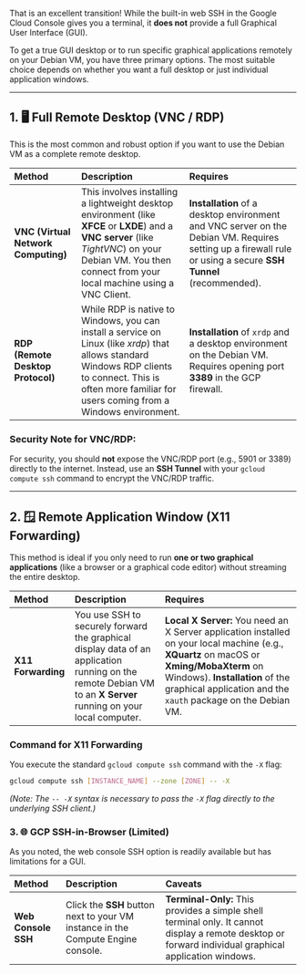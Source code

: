 That is an excellent transition\! While the built-in web SSH in the Google Cloud Console gives you a terminal, it **does not** provide a full Graphical User Interface (GUI).

To get a true GUI desktop or to run specific graphical applications remotely on your Debian VM, you have three primary options. The most suitable choice depends on whether you want a full desktop or just individual application windows.

-----

## 1\. 🖥️ Full Remote Desktop (VNC / RDP)

This is the most common and robust option if you want to use the Debian VM as a complete remote desktop.

| Method | Description | Requires |
| :--- | :--- | :--- |
| **VNC (Virtual Network Computing)** | This involves installing a lightweight desktop environment (like **XFCE** or **LXDE**) and a **VNC server** (like *TightVNC*) on your Debian VM. You then connect from your local machine using a VNC Client. | **Installation** of a desktop environment and VNC server on the Debian VM. Requires setting up a firewall rule or using a secure **SSH Tunnel** (recommended). |
| **RDP (Remote Desktop Protocol)** | While RDP is native to Windows, you can install a service on Linux (like *xrdp*) that allows standard Windows RDP clients to connect. This is often more familiar for users coming from a Windows environment. | **Installation** of `xrdp` and a desktop environment on the Debian VM. Requires opening port **3389** in the GCP firewall. |

### Security Note for VNC/RDP:

For security, you should **not** expose the VNC/RDP port (e.g., 5901 or 3389) directly to the internet. Instead, use an **SSH Tunnel** with your `gcloud compute ssh` command to encrypt the VNC/RDP traffic.

-----

## 2\. 🪟 Remote Application Window (X11 Forwarding)

This method is ideal if you only need to run **one or two graphical applications** (like a browser or a graphical code editor) without streaming the entire desktop.

| Method | Description | Requires |
| :--- | :--- | :--- |
| **X11 Forwarding** | You use SSH to securely forward the graphical display data of an application running on the remote Debian VM to an **X Server** running on your local computer. | **Local X Server:** You need an X Server application installed on your local machine (e.g., **XQuartz** on macOS or **Xming/MobaXterm** on Windows). **Installation** of the graphical application and the `xauth` package on the Debian VM. |

### Command for X11 Forwarding

You execute the standard `gcloud compute ssh` command with the `-X` flag:

```bash
gcloud compute ssh [INSTANCE_NAME] --zone [ZONE] -- -X
```

*(Note: The `-- -X` syntax is necessary to pass the `-X` flag directly to the underlying SSH client.)*

### 3\. 🌐 GCP SSH-in-Browser (Limited)

As you noted, the web console SSH option is readily available but has limitations for a GUI.

| Method | Description | Caveats |
| :--- | :--- | :--- |
| **Web Console SSH** | Click the **SSH** button next to your VM instance in the Compute Engine console. | **Terminal-Only:** This provides a simple shell terminal only. It cannot display a remote desktop or forward individual graphical application windows. |